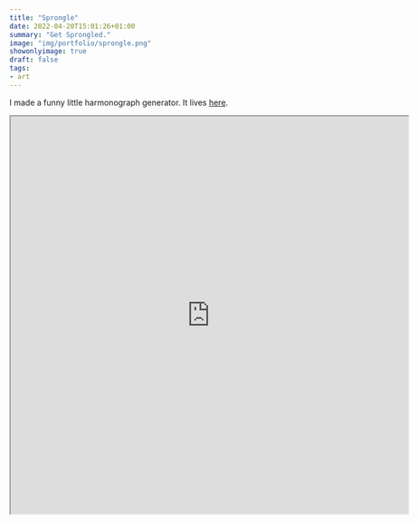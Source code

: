```yaml
---
title: "Sprongle"
date: 2022-04-20T15:01:26+01:00
summary: "Get Sprongled."
image: "img/portfolio/sprongle.png"
showonlyimage: true
draft: false
tags:
- art
---
```


I made a funny little harmonograph generator. It lives [here](https://sprongle.fishlasers.co.uk).

<iframe src="https://sprongle.fishlasers.co.uk/" height="703" width ="703"></iframe>

